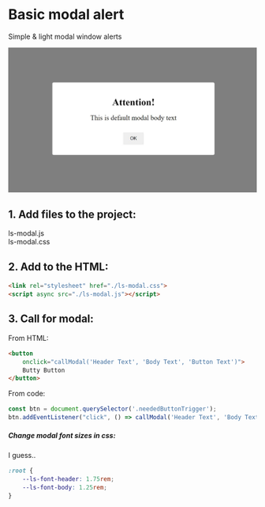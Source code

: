 # Basic modal alert

Simple & light modal window alerts

![modal example](./modal.JPG)

## 1. Add files to the project:

ls-modal.js \
ls-modal.css

## 2. Add to the HTML:

```html
<link rel="stylesheet" href="./ls-modal.css"> 
<script async src="./ls-modal.js"></script>
```

## 3. Call for modal:

From HTML: 
    
```html
<button
    onclick="callModal('Header Text', 'Body Text', 'Button Text')">
    Butty Button
</button>
```

From code:
```js
const btn = document.querySelector('.neededButtonTrigger');
btn.addEventListener("click", () => callModal('Header Text', 'Body Text', 'Button Text'));
```

##### Change modal font sizes in css:
I guess..
```css
:root {
    --ls-font-header: 1.75rem;
    --ls-font-body: 1.25rem;
}
```